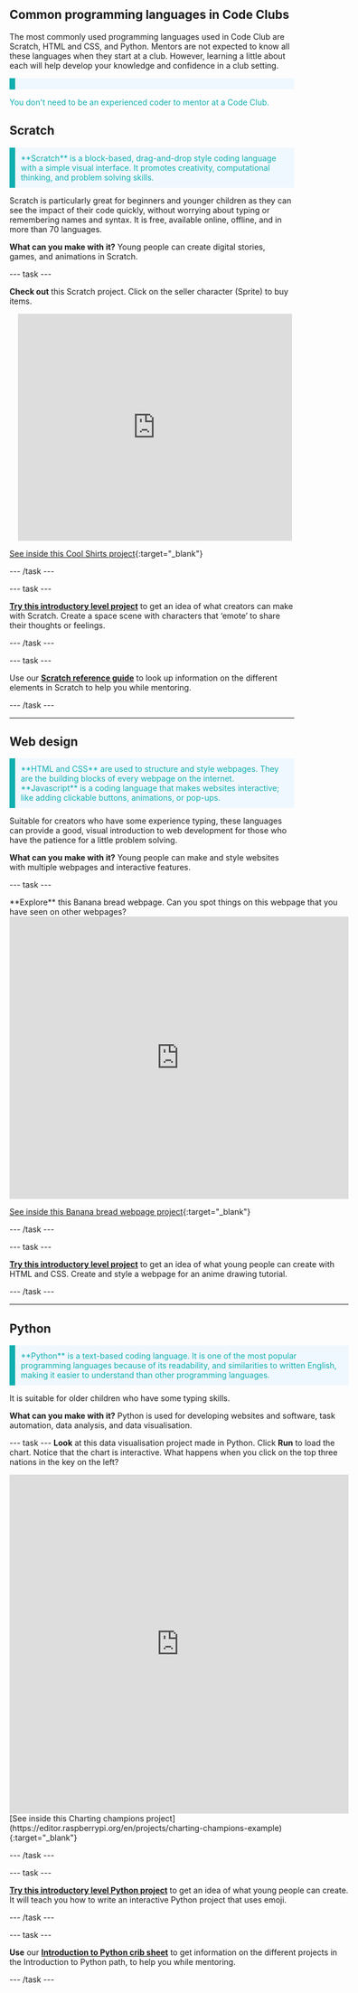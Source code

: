 ## Common programming languages in Code Clubs

The most commonly used programming languages used in Code Club are Scratch, HTML and CSS, and Python. Mentors are not expected to know all these languages when they start at a club. However, learning a little about each will help develop your knowledge and confidence in a club setting. 

<p style="border-left: solid; border-width:10px; border-color: #0faeb0; background-color: aliceblue; padding: 10px;">

  <span style="color: #0faeb0">You don't need to be an experienced coder to mentor at a Code Club.</p>


## Scratch
<p style="border-left: solid; border-width:10px; border-color: #0faeb0; background-color: aliceblue; padding: 10px;">
<span style="color: #0faeb0">**Scratch** is a block-based, drag-and-drop style coding language with a simple visual interface. It promotes creativity, computational thinking, and problem solving skills. </p>
Scratch is particularly great for beginners and younger children as they can see the impact of their code quickly, without worrying about typing or remembering names and syntax. It is free, available online, offline, and in more than 70 languages.

**What can you make with it?**
Young people can create digital stories, games, and animations in Scratch. 

--- task ---

**Check out** this Scratch project. Click on the seller character (Sprite) to buy items.
<div class="scratch-preview" style="margin-left: 15px;">
  <iframe allowtransparency="true" width="485" height="402" src="https://scratch.mit.edu/projects/embed/528697069/?autostart=false" frameborder="0"></iframe>
</div>

[See inside this Cool Shirts project](https://scratch.mit.edu/projects/528697069/editor){:target="_blank"}

--- /task ---
  
--- task ---
  
**[Try this introductory level project](https://projects.raspberrypi.org/en/projects/space-talk)** to get an idea of what creators can make with Scratch. Create a space scene with characters that ‘emote’ to share their thoughts or feelings.
  
--- /task ---

 
--- task ---
  
Use our **[Scratch reference guide](https://projects.raspberrypi.org/en/projects/getting-started-scratch/0)** to look up information on the different elements in Scratch to help you while mentoring. 
  
--- /task ---
________________________________________

## Web design
<p style="border-left: solid; border-width:10px; border-color: #0faeb0; background-color: aliceblue; padding: 10px;">
<span style="color: #0faeb0">**HTML and CSS** are used to structure and style webpages. They are the building blocks of every webpage on the internet. **Javascript** is a coding language that makes websites interactive; like adding clickable buttons, animations, or pop-ups.</p> 
Suitable for creators who have some experience typing, these languages can provide a good, visual introduction to web development for those who have the patience for a little problem solving.

**What can you make with it?**
Young people can make and style websites with multiple webpages and interactive features.

--- task ---

<div style="display: flex; flex-wrap: wrap">
<div style="flex-basis: 175px; flex-grow: 1">  
**Explore** this Banana bread webpage. Can you spot things on this webpage that you have seen on other webpages?

  
<div>
<iframe src="https://editor.raspberrypi.org/en/embed/viewer/vegan-banana-bread" width="600" height="500" frameborder="0" marginwidth="0" marginheight="0" allowfullscreen> </iframe>
</div>
  
[See inside this Banana bread webpage project](https://editor.raspberrypi.org/en/projects/vegan-banana-bread){:target="_blank"}


--- /task ---
  
--- task ---
  
**[Try this introductory level project](https://projects.raspberrypi.org/en/projects/anime-expressions)** to get an idea of what young people can create with HTML and CSS. Create and style a webpage for an anime drawing tutorial.
  
--- /task ---

________________________________________

## Python
<p style="border-left: solid; border-width:10px; border-color: #0faeb0; background-color: aliceblue; padding: 10px;">
<span style="color: #0faeb0">**Python** is a text-based coding language. It is one of the most popular programming languages because of its readability, and similarities to written English, making it easier to understand than other programming languages. </p>
It is suitable for older children who have some typing skills.

**What can you make with it?**
Python is used for developing websites and software, task automation, data analysis, and data visualisation.



--- task ---
**Look** at this data visualisation project made in Python. Click **Run** to load the chart. Notice that the chart is interactive. What happens when you click on the top three nations in the key on the left?

<div style="display: flex; flex-wrap: wrap">
<div style="flex-basis: 175px; flex-grow: 1">  

</div>
<iframe src="https://editor.raspberrypi.org/en/embed/viewer/charting-champions-example" width="600" height="600" frameborder="0" marginwidth="0" marginheight="0" allowfullscreen>
</iframe>
</div>
[See inside this Charting champions project](https://editor.raspberrypi.org/en/projects/charting-champions-example){:target="_blank"}

--- /task ---

  
  
  
--- task ---

**[Try this introductory level Python project](https://projects.raspberrypi.org/en/projects/hello-world)** to get an idea of what young people can create. It will teach you how to write an interactive Python project that uses emoji.
  
--- /task ---

--- task ---
  
**Use** our **[Introduction to Python crib sheet](https://assets.ctfassets.net/prb17lxex1hm/6Q5jK7IPEBgDw7DRjGCfOU/da215192bc5ebf01ffda3c8645fdf1ca/Crib_Sheets______Introduction_to_Python.pdf)** to get information on the different projects in the Introduction to Python path, to help you while mentoring. 
  
--- /task ---

